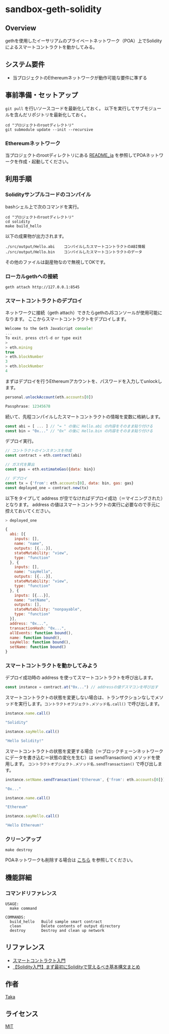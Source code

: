 # sandbox-geth-solidity

## Overview

gethを使用したイーサリアムのプライベートネットワーク（POA）上でSolidityによるスマートコントラクトを動かしてみる。

## システム要件

- 当プロジェクトのEthereumネットワークが動作可能な要件に準ずる

## 事前準備・セットアップ

`git pull` を行いソースコードを最新化しておく。
以下を実行してサブモジュールを含んだリポジトリを最新化しておく。

```shell
cd "プロジェクトのrootディレクトリ"
git submodule update --init --recursive
```

### Ethereumネットワーク

当プロジェクトのrootディレクトリにある [README_ja](../README_ja.md) を参照してPOAネットワークを作成・起動してください。

## 利用手順

### Solidityサンプルコードのコンパイル

bashシェル上で次のコマンドを実行。

```shell
cd "プロジェクトのrootディレクトリ"
cd solidity
make build_hello
```

以下の成果物が出力されます。

```
./src/output/Hello.abi    コンパイルしたスマートコントラクトのABI情報
./src/output/Hello.bin    コンパイルしたスマートコントラクトのデータ
```

その他のファイルは副産物なので無視してOKです。

### ローカルgethへの接続

```shell
geth attach http://127.0.0.1:8545
```

### スマートコントラクトのデプロイ

ネットワークに接続（geth attach）できたらgethのJSコンソールが使用可能になります。
ここからスマートコントラクトをデプロイします。

```javascript
Welcome to the Geth JavaScript console!
...
To exit, press ctrl-d or type exit
>
> eth.mining
true
> eth.blockNumber
3
> eth.blockNumber
4
```

まずはデプロイを行うEthereumアカウントを、パスワードを入力してunlockします。

```javascript
personal.unlockAccount(eth.accounts[0])

Passphrase: 12345678
```

続いて、先程コンパイルしたスマートコントラクトの情報を変数に格納します。

```javascript
const abi = [ ... ] // "= " の後に Hello.abi の内容をそのまま貼り付ける
const bin = "0x..." // "0x" の後に Hello.bin の内容をそのまま貼り付ける
```

デプロイ実行。

```javascript
// コントラクトのインスタンスを作成
const contract = eth.contract(abi)

// ガス代を算出
const gas = eth.estimateGas({data: bin})

// デプロイ
const tx = {'from': eth.accounts[0], data: bin, gas: gas}
const deployed_one = contract.new(tx)
```

以下をタイプして address が空でなければデプロイ成功（＝マイニングされた）となります。
address の値はスマートコントラクトの実行に必要なので手元に控えておいてください。
```javascript
> deployed_one

{
  abi: [{
    inputs: [],
    name: "name",
    outputs: [{...}],
    stateMutability: "view",
    type: "function"
  }, {
    inputs: [],
    name: "sayHello",
    outputs: [{...}],
    stateMutability: "view",
    type: "function"
  }, {
    inputs: [{...}],
    name: "setName",
    outputs: [],
    stateMutability: "nonpayable",
    type: "function"
  }],
  address: "0x...",
  transactionHash: "0x...",
  allEvents: function bound(),
  name: function bound(),
  sayHello: function bound(),
  setName: function bound()
}
```

### スマートコントラクトを動かしてみよう

デプロイ成功時の address を使ってスマートコントラクトを呼び出します。

```javascript
const instance = contract.at("0x...") // addressの値デスマコンを呼び出す
```

スマートコントラクトの状態を変更しない場合は、トランザクションなしでメソッドを実行します。`コントラクトオブジェクト.メソッド名.call()` で呼び出します。

```javascript
instance.name.call()

"Solidity"

instance.sayHello.call()

"Hello Solidity!"
```

スマートコントラクトの状態を変更する場合（＝ブロックチェーンネットワークにデータを書き込む＝状態の変化を生む）は sendTransaction() メソッドを使用します。
`コントラクトオブジェクト.メソッド名.sendTransaction()` で呼び出します。

```javascript
instance.setName.sendTransaction('Ethereum', {'from': eth.accounts[0]})

"0x..."

instance.name.call()

"Ethereum"

instance.sayHello.call()

"Hello Ethereum!"
```


### クリーンアップ

```shell
make destroy
```

POAネットワークも削除する場合は [こちら](../README_ja.md) を参照してください。

## 機能詳細

### コマンドリファレンス

```shell
USAGE:
  make command

COMMANDS:
  build_hello   Build sample smart contract
  clean         Delete contents of output directory
  destroy       Destroy and clean up network
```

## リファレンス

- [スマートコントラクト入門](https://tech.isid.co.jp/entry/2022/01/17/%E3%82%B9%E3%83%9E%E3%83%BC%E3%83%88%E3%82%B3%E3%83%B3%E3%83%88%E3%83%A9%E3%82%AF%E3%83%88%E5%85%A5%E9%96%80)
- [【Solidity入門】まず最初にSolidityで覚えるべき基本構文まとめ](https://qiita.com/sho11hei12-1998/items/31ed7c5d4c2f34409223)

## 作者

[Taka](https://github.com/taka-tactical/)

## ライセンス

[MIT](https://opensource.org/licenses/mit-license.php)
